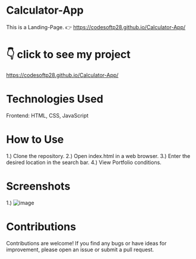 # Calculator-App
This is a Landing-Page. 👉 https://codesoftp28.github.io/Calculator-App/


# 👇 click to see my project
https://codesoftp28.github.io/Calculator-App/


# Technologies Used
Frontend: HTML, CSS, JavaScript


# How to Use
1.) Clone the repository.
2.) Open index.html in a web browser.
3.) Enter the desired location in the search bar.
4.) View Portfolio conditions.

# Screenshots
1.) 
![image](https://github.com/Codesoftp28/Calculator-App/assets/156586219/87d6dc3e-382f-4482-b0b1-5f19bed375ad)


# Contributions
Contributions are welcome! If you find any bugs or have ideas for improvement, please open an issue or submit a pull request.
